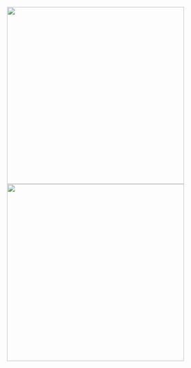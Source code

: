 <p align="center">
  <picture>
    <source media="(prefers-color-scheme: light)" srcset="https://github-readme-stats-pltnk.vercel.app/api?username=pltnk&theme=graywhite&hide_border=true&show_icons=true&include_all_commits=true&count_private=true" />
    <img width="412em" src="https://github-readme-stats-pltnk.vercel.app/api?username=pltnk&theme=dracula&hide_border=true&show_icons=true&include_all_commits=true&count_private=true" />
  </picture>
  <picture>
    <source media="(prefers-color-scheme: light)" srcset="https://github-streak-stats-pltnk.herokuapp.com/?user=pltnk&theme=graywhite&hide_border=true&date_format=j%20M%5B%20Y%5D&count_private=true" />
    <img width="412em" src="https://github-streak-stats-pltnk.herokuapp.com/?user=pltnk&theme=dracula&hide_border=true&date_format=j%20M%5B%20Y%5D&count_private=true" />
  </picture>
</p>

<!--
  GitHub stats: https://github.com/anuraghazra/github-readme-stats
  GitHub streak: https://github.com/DenverCoder1/github-readme-streak-stats
  -->
